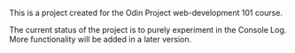 This is a project created for the Odin Project web-development 101 course.

The current status of the project is to purely experiment in the Console Log. More functionality will be added in a later version.

